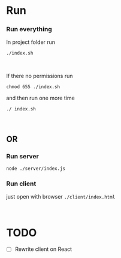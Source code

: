 # Run

### Run everything
In project folder run
```
./index.sh
```

<br/>

If there no permissions run
```
chmod 655 ./index.sh
```
and then run one more time
```
./ index.sh
```
<br/>

## OR

### Run server
`node ./server/index.js`

### Run client
just open with browser `./client/index.html`

<br/>

# TODO
- [ ] Rewrite client on React